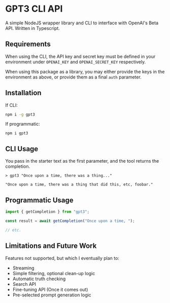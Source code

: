 # GPT3 CLI API

A simple NodeJS wrapper library and CLI to interface with OpenAI's Beta API. Written in Typescript.

## Requirements

When using the CLI, the API key and secret key must be defined in your environment under `OPENAI_KEY` and `OPENAI_SECRET_KEY` respectively.

When using this package as a library, you may either provide the keys in the environment as above, or provide them as a final `auth` parameter.

## Installation

If CLI:

```sh
npm i -g gpt3
```

If programmatic:

```
npm i gpt3
```

## CLI Usage

You pass in the starter text as the first parameter, and the tool returns the completion.

```
> gpt3 "Once upon a time, there was a thing..."

"Once upon a time, there was a thing that did this, etc, foobar."
```

## Programmatic Usage

```ts
import { getCompletion } from "gpt3";

const result = await getCompletion("Once upon a time, ");

// etc.
```

## Limitations and Future Work

Features not supported, but which I eventually plan to:
* Streaming
* Simple filtering, optional clean-up logic
* Automatic truth checking
* Search API
* Fine-tuning API (Once it comes out)
* Pre-selected prompt generation logic
